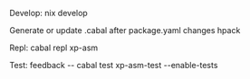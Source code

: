 Develop:
nix develop

Generate or update .cabal after package.yaml changes
hpack

Repl:
cabal repl xp-asm

Test: 
feedback -- cabal test xp-asm-test --enable-tests
